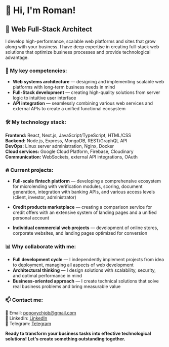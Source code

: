 # 👋 Hi, I'm Roman!

## 🚀 Web Full-Stack Architect

I develop high-performance, scalable web platforms and sites that grow along with your business. I have deep expertise in creating full-stack web solutions that optimize business processes and provide technological advantage.

### 💼 My key competencies:

* **Web systems architecture** — designing and implementing scalable web platforms with long-term business needs in mind
* **Full-Stack development** — creating high-quality solutions from server logic to intuitive user interface
* **API integration** — seamlessly combining various web services and external APIs to create a unified functional ecosystem

### 🛠️ My technology stack:

**Frontend:** React, Next.js, JavaScript/TypeScript, HTML/CSS  
**Backend:** Node.js, Express, MongoDB, REST/GraphQL API  
**DevOps:** Linux server administration, Nginx, Docker  
**Cloud services:** Google Cloud Platform, Firebase, Cloudinary  
**Communication:** WebSockets, external API integrations, OAuth

### 🔥 Current projects:

* **Full-scale fintech platform** — developing a comprehensive ecosystem for microlending with verification modules, scoring, document generation, integration with banking APIs, and various access levels (client, investor, administrator)

* **Credit products marketplace** — creating a comparison service for credit offers with an extensive system of landing pages and a unified personal account

* **Individual commercial web projects** — development of online stores, corporate websites, and landing pages optimized for conversion

### 📊 Why collaborate with me:

* **Full development cycle** — I independently implement projects from idea to deployment, managing all aspects of web development
* **Architectural thinking** — I design solutions with scalability, security, and optimal performance in mind
* **Business-oriented approach** — I create technical solutions that solve real business problems and bring measurable value

### 📫 Contact me:

📧 Email: [popovychjob@gmail.com](mailto:popovychjob@gmail.com)  
🔗 LinkedIn: [LinkedIn](https://www.linkedin.com/in/roman-popovych-17733b254/)  
💬 Telegram: [Telegram](https://t.me/forzeoldgg)

**Ready to transform your business tasks into effective technological solutions! Let's create something outstanding together.**
